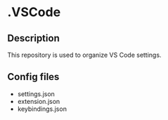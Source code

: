 # .VSCode

## Description
This repository is used to organize VS Code settings.

## Config files
- settings.json
- extension.json
- keybindings.json